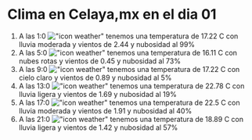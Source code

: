 # Clima en Celaya,mx en el dia 01

1. A las 1:0 !["icon weather"](http://openweathermap.org/img/w/10n.png) tenemos una temperatura de 17.22 C con lluvia moderada y  vientos de 2.44 y nubosidad al 99%
1. A las 5:0 !["icon weather"](http://openweathermap.org/img/w/04n.png) tenemos una temperatura de 16.11 C con nubes rotas y  vientos de 0.45 y nubosidad al 73%
1. A las 9:0 !["icon weather"](http://openweathermap.org/img/w/01d.png) tenemos una temperatura de 17.22 C con cielo claro y  vientos de 0.89 y nubosidad al 5%
1. A las 13:0 !["icon weather"](http://openweathermap.org/img/w/10d.png) tenemos una temperatura de 22.78 C con lluvia ligera y  vientos de 1.69 y nubosidad al 19%
1. A las 17:0 !["icon weather"](http://openweathermap.org/img/w/10d.png) tenemos una temperatura de 22.5 C con lluvia moderada y  vientos de 1.91 y nubosidad al 40%
1. A las 21:0 !["icon weather"](http://openweathermap.org/img/w/10n.png) tenemos una temperatura de 18.89 C con lluvia ligera y  vientos de 1.42 y nubosidad al 57%
